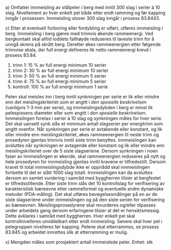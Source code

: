 a) Omfatter innmeisling av stålpeler i berg med inntil 300 slag i serier à 10 slag. Nivellement av hver enkelt pel både etter endt ramming og før kapping inngår i prosessen.
Innmeisling utover 300 slag inngår i prosess 83.8443.

c) Etter at eventuell forboring eller fordybling er utført, utføres innmeisling i berg.
Innmeisling i berg gjøres med trinnvis økende rammeenergi. Ved bergkontakt skal alltid loddets fallhøyde reduseres til laveste trinn for å unngå skrens på skrått berg. Deretter økes rammeenergien etter følgende trinnvise skala, der full energi defineres lik netto rammeenergi krevd i prosess 83.84.
1.   trinn 1:  15 % av full energi   minimum 10 serier
2.   trinn 2:  30 % av full energi   minimum 10 serier
3.   trinn 3:  50 % av full energi   minimum 5 serier
4.   trinn 4:  75 % av full energi   minimum 5 serier
5.  kontroll:   100 % av full energi   minimum 1 serie

Pelen skal meisles inn i berg inntil synkningen per serie er lik eller mindre enn det meislingskriteriet som er angitt i *den spesielle beskrivelsen* (vanligvis 1-3 mm per serie), og innmeislingsdybden i berg er minst lik pelespissens diameter eller som angitt i *den spesielle beskrivelsen*.
Innmeislingen foretas i serier à 10 slag og synkningen måles for hver serie. Det skal uansett synk slås et minimum antall slagserier per energitrinn som angitt ovenfor.
Når synkningen per serie er avtakende eller konstant, og lik eller mindre enn meislingskriteriet, økes rammeenergien til neste trinn og prosedyren gjentas trinnvis inntil siste trinn benyttes. Innmeislingen kan avsluttes når synkningen er avtagende eller konstant og lik eller mindre enn meislingskriteriet over de 5 siste slagseriene.
Dersom synkningen i noen faser av innmeislingen er økende, skal rammeenergien reduseres på nytt og hele prosedyren for innmeisling gjentas inntil kravene er tilfredsstilt.
Dersom kravet til total innmeislingsdybde ikke er oppnådd skal innmeislingen fortsette til det er slått 1000 slag totalt. Innmeislingen kan da avsluttes dersom en samlet vurdering i samråd med byggherren tilsier at bergfestet er tilfredsstillende.
Etter siste trinn slås det 10 kontrollslag for verifisering av karakteristisk bæreevne etter rammeformel og eventuelle andre dynamiske metoder (PDA-måling).
Det skal utføres bevegelsesmålinger på en av de siste slagseriene under innmeislingen og på den siste serien for verifisering av bæreevnen.
Meislingsprosedyrene skal revurderes og/eller tilpasses under arbeidets gang dersom erfaringene tilsier at det er hensiktsmessig. Dette avklares i samråd med byggherren.
Hver enkelt pel skal kontrollnivelleres umiddelbart etter endt innmeisling. Senere skal hver pel i pelegruppen nivelleres før kapping.
Pelene skal etterrammes, se prosess 83.845 og arbeidet innrettes slik at etterramming er mulig.

x) Mengden måles som prosjektert antall innmeislede peler. Enhet: stk

